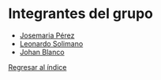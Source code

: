 # Integrantes del grupo

- [Josemaria Pérez](perez/perez.md)
- [Leonardo Solimano](solimano/solimano.md) 
- [Johan Blanco](blanco/blanco.md)

[Regresar al índice](../proyecto.md)
